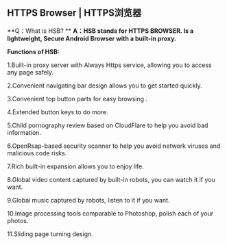 HTTPS Browser | HTTPS浏览器
-----------------------------------------

**Q：What is HSB? **
**A：HSB stands for HTTPS BROWSER. Is a lightweight, Secure Android Browser with a built-in proxy.**

**Functions of HSB:**

1.Built-in proxy server with Always Https service, allowing you to access any page safely.

2.Convenient navigating bar design allows you to get started quickly.  

3.Convenient top button parts for easy browsing . 

4.Extended button keys to do more.

5.Child pornography review based on CloudFlare to help you avoid bad information.

6.OpenRsap-based security scanner to help you avoid network viruses and malicious code risks. 

7.Rich built-in expansion allows you to enjoy life. 

8.Global video content captured by built-in robots, you can watch it if you want. 

9.Global music captured by robots, listen to it if you want. 

10.Image processing tools comparable to Photoshop, polish each of your photos.

11.Sliding page turning design. 
